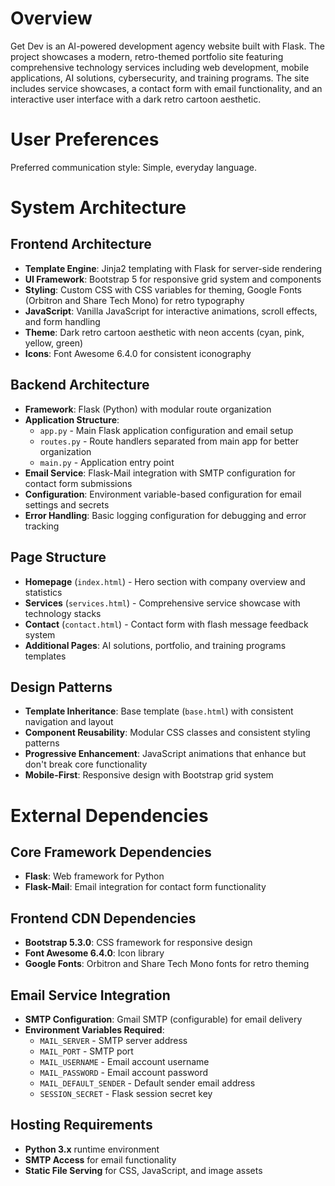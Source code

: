 # Overview

Get Dev is an AI-powered development agency website built with Flask. The project showcases a modern, retro-themed portfolio site featuring comprehensive technology services including web development, mobile applications, AI solutions, cybersecurity, and training programs. The site includes service showcases, a contact form with email functionality, and an interactive user interface with a dark retro cartoon aesthetic.

# User Preferences

Preferred communication style: Simple, everyday language.

# System Architecture

## Frontend Architecture
- **Template Engine**: Jinja2 templating with Flask for server-side rendering
- **UI Framework**: Bootstrap 5 for responsive grid system and components
- **Styling**: Custom CSS with CSS variables for theming, Google Fonts (Orbitron and Share Tech Mono) for retro typography
- **JavaScript**: Vanilla JavaScript for interactive animations, scroll effects, and form handling
- **Theme**: Dark retro cartoon aesthetic with neon accents (cyan, pink, yellow, green)
- **Icons**: Font Awesome 6.4.0 for consistent iconography

## Backend Architecture
- **Framework**: Flask (Python) with modular route organization
- **Application Structure**: 
  - `app.py` - Main Flask application configuration and email setup
  - `routes.py` - Route handlers separated from main app for better organization
  - `main.py` - Application entry point
- **Email Service**: Flask-Mail integration with SMTP configuration for contact form submissions
- **Configuration**: Environment variable-based configuration for email settings and secrets
- **Error Handling**: Basic logging configuration for debugging and error tracking

## Page Structure
- **Homepage** (`index.html`) - Hero section with company overview and statistics
- **Services** (`services.html`) - Comprehensive service showcase with technology stacks
- **Contact** (`contact.html`) - Contact form with flash message feedback system
- **Additional Pages**: AI solutions, portfolio, and training programs templates

## Design Patterns
- **Template Inheritance**: Base template (`base.html`) with consistent navigation and layout
- **Component Reusability**: Modular CSS classes and consistent styling patterns
- **Progressive Enhancement**: JavaScript animations that enhance but don't break core functionality
- **Mobile-First**: Responsive design with Bootstrap grid system

# External Dependencies

## Core Framework Dependencies
- **Flask**: Web framework for Python
- **Flask-Mail**: Email integration for contact form functionality

## Frontend CDN Dependencies
- **Bootstrap 5.3.0**: CSS framework for responsive design
- **Font Awesome 6.4.0**: Icon library
- **Google Fonts**: Orbitron and Share Tech Mono fonts for retro theming

## Email Service Integration
- **SMTP Configuration**: Gmail SMTP (configurable) for email delivery
- **Environment Variables Required**:
  - `MAIL_SERVER` - SMTP server address
  - `MAIL_PORT` - SMTP port
  - `MAIL_USERNAME` - Email account username
  - `MAIL_PASSWORD` - Email account password
  - `MAIL_DEFAULT_SENDER` - Default sender email address
  - `SESSION_SECRET` - Flask session secret key

## Hosting Requirements
- **Python 3.x** runtime environment
- **SMTP Access** for email functionality
- **Static File Serving** for CSS, JavaScript, and image assets